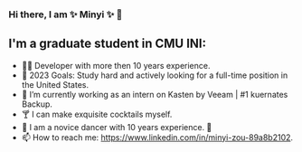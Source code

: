 ### Hi there, I am ✨ Minyi ✨ 👋

## I'm a graduate student in CMU INI:

- 👩‍💻 Developer with more then 10 years experience.
- 🥅 2023 Goals: Study hard and actively looking for a full-time position in the United States.
- 🔭 I’m currently working as an intern on Kasten by Veeam | #1 kuernates Backup.
- 🍸 I can make exquisite cocktails myself.
- 💃 I am a novice dancer with 10 years experience. :slightly_smiling_face:
- 📫 How to reach me: https://www.linkedin.com/in/minyi-zou-89a8b2102.




<!--
**MinyiZou/MInyiZou** is a ✨ _special_ ✨ repository because its `README.md` (this file) appears on your GitHub profile.
-->
